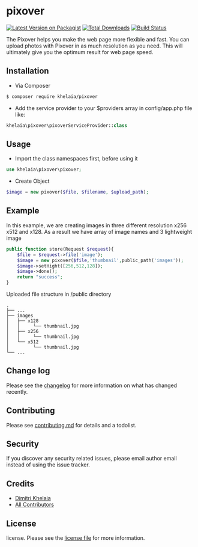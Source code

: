 # pixover

[![Latest Version on Packagist][ico-version]][link-packagist]
[![Total Downloads][ico-downloads]][link-downloads]
[![Build Status][ico-travis]][link-travis]

The Pixover helps you make the web page more flexible and fast. You can upload photos with Pixover in as much resolution as you need. This will ultimately give you the optimum result for web page speed.

## Installation

* Via Composer

``` bash
$ composer require khelaia/pixover
```

* Add the service provider to your $providers array in config/app.php file like:

``` php
khelaia\pixover\pixoverServiceProvider::class
```

## Usage
* Import the class namespaces first, before using it
``` php 
use khelaia\pixover\pixover;
```
* Create Object

```php
$image = new pixover($file, $filename, $upload_path);
```

## Example
In this example, we are creating images in three different resolution x256 x512 and x128.
As a result we have array of image names
and 3 lightweight image
```php
public function store(Request $request){
    $file = $request->file('image');
    $image = new pixover($file,'thumbnail',public_path('images'));
    $image->setHight([256,512,128]);
    $image->done();
    return "success";
}
```
Uploaded file structure in /public directory

```text
.
├── ...
├── images                    
│   ├── x128          
│   │     └── thumbnail.jpg  
│   ├── x256                  
│   │     └── thumbnail.jpg
│   └── x512                
│         └── thumbnail.jpg
└── ...
```

## Change log

Please see the [changelog](changelog.md) for more information on what has changed recently.



## Contributing

Please see [contributing.md](contributing.md) for details and a todolist.

## Security

If you discover any security related issues, please email author email instead of using the issue tracker.

## Credits

- [Dimitri Khelaia][link-author]
- [All Contributors][link-contributors]

## License

license. Please see the [license file](license.md) for more information.

[ico-version]: https://img.shields.io/packagist/v/khelaia/pixover.svg?style=flat-square
[ico-downloads]: https://img.shields.io/packagist/dt/khelaia/pixover.svg?style=flat-square
[ico-travis]: https://img.shields.io/travis/khelaia/pixover/master.svg?style=flat-square
[ico-styleci]: https://styleci.io/repos/12345678/shield

[link-packagist]: https://packagist.org/packages/khelaia/pixover
[link-downloads]: https://packagist.org/packages/khelaia/pixover
[link-travis]: https://travis-ci.org/khelaia/pixover
[link-styleci]: https://styleci.io/repos/12345678
[link-author]: https://github.com/khelaia
[link-contributors]: ../../contributors
